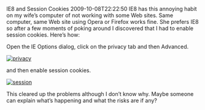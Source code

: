 IE8 and Session Cookies
2009-10-08T22:22:50
IE8 has this annoying habit on my wife’s computer of not working with some Web sites. Same computer, same Web site using Opera or Firefox works fine. She prefers IE8 so after a few moments of poking around I discovered that I had to enable session cookies. Here’s how:

Open the IE Options dialog, click on the privacy tab and then Advanced.

[![privacy](/cdn/images/blog/IE8andSessionCookies_FF7D/privacy_thumb.png)](/cdn/images/blog/IE8andSessionCookies_FF7D/privacy.png)

and then enable session cookies.

[![session](/cdn/images/blog/IE8andSessionCookies_FF7D/session_thumb.png)](/cdn/images/blog/IE8andSessionCookies_FF7D/session.png)

This cleared up the problems although I don’t know why. Maybe someone can explain what’s happening and what the risks are if any?
